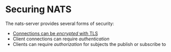 # Securing NATS

The nats-server provides several forms of security:

- [Connections can be _encrypted_ with TLS](tls.md)
- Client connections can require _authentication_
- Clients can require _authorization_ for subjects the publish or subscribe to
